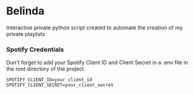 # Belinda

Interactive private python script created to automate the creation of my private playlists

### Spotify Credentials

Don't forget to add your Spotify Client ID and Client Secret in a .env file in the root directory of the project.

```
SPOTIFY_CLIENT_ID=your_client_id
SPOTIFY_CLIENT_SECRET=your_client_secret
```
